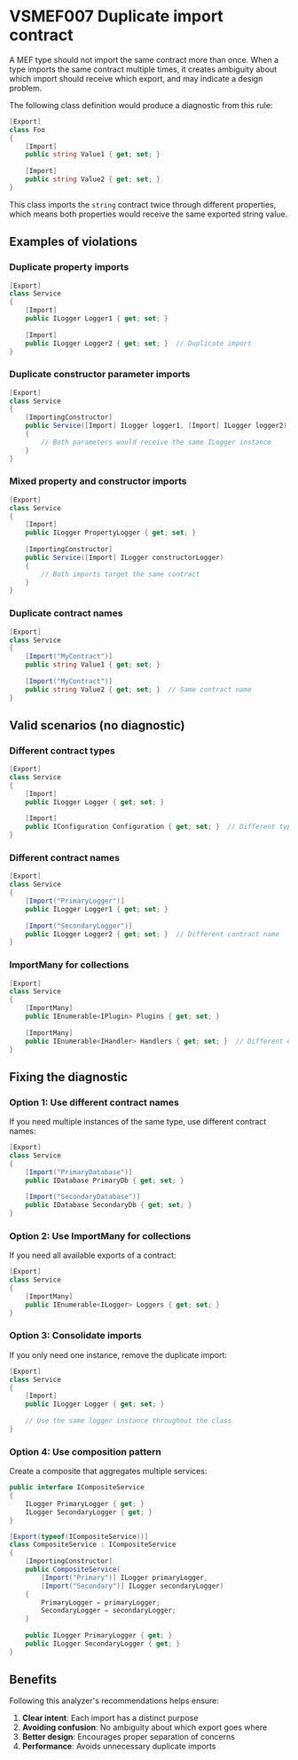 # VSMEF007 Duplicate import contract

A MEF type should not import the same contract more than once. When a type imports the same contract multiple times, it creates ambiguity about which import should receive which export, and may indicate a design problem.

The following class definition would produce a diagnostic from this rule:

```cs
[Export]
class Foo
{
    [Import]
    public string Value1 { get; set; }
    
    [Import]
    public string Value2 { get; set; }
}
```

This class imports the `string` contract twice through different properties, which means both properties would receive the same exported string value.

## Examples of violations

### Duplicate property imports

```cs
[Export]
class Service
{
    [Import]
    public ILogger Logger1 { get; set; }
    
    [Import]
    public ILogger Logger2 { get; set; }  // Duplicate import
}
```

### Duplicate constructor parameter imports

```cs
[Export]
class Service
{
    [ImportingConstructor]
    public Service([Import] ILogger logger1, [Import] ILogger logger2)
    {
        // Both parameters would receive the same ILogger instance
    }
}
```

### Mixed property and constructor imports

```cs
[Export]
class Service
{
    [Import]
    public ILogger PropertyLogger { get; set; }
    
    [ImportingConstructor]
    public Service([Import] ILogger constructorLogger)
    {
        // Both imports target the same contract
    }
}
```

### Duplicate contract names

```cs
[Export]
class Service
{
    [Import("MyContract")]
    public string Value1 { get; set; }
    
    [Import("MyContract")]
    public string Value2 { get; set; }  // Same contract name
}
```

## Valid scenarios (no diagnostic)

### Different contract types

```cs
[Export]
class Service
{
    [Import]
    public ILogger Logger { get; set; }
    
    [Import]
    public IConfiguration Configuration { get; set; }  // Different type
}
```

### Different contract names

```cs
[Export]
class Service
{
    [Import("PrimaryLogger")]
    public ILogger Logger1 { get; set; }
    
    [Import("SecondaryLogger")]
    public ILogger Logger2 { get; set; }  // Different contract name
}
```

### ImportMany for collections

```cs
[Export]
class Service
{
    [ImportMany]
    public IEnumerable<IPlugin> Plugins { get; set; }
    
    [ImportMany]
    public IEnumerable<IHandler> Handlers { get; set; }  // Different element type
}
```

## Fixing the diagnostic

### Option 1: Use different contract names

If you need multiple instances of the same type, use different contract names:

```cs
[Export]
class Service
{
    [Import("PrimaryDatabase")]
    public IDatabase PrimaryDb { get; set; }
    
    [Import("SecondaryDatabase")]
    public IDatabase SecondaryDb { get; set; }
}
```

### Option 2: Use ImportMany for collections

If you need all available exports of a contract:

```cs
[Export]
class Service
{
    [ImportMany]
    public IEnumerable<ILogger> Loggers { get; set; }
}
```

### Option 3: Consolidate imports

If you only need one instance, remove the duplicate import:

```cs
[Export]
class Service
{
    [Import]
    public ILogger Logger { get; set; }
    
    // Use the same logger instance throughout the class
}
```

### Option 4: Use composition pattern

Create a composite that aggregates multiple services:

```cs
public interface ICompositeService
{
    ILogger PrimaryLogger { get; }
    ILogger SecondaryLogger { get; }
}

[Export(typeof(ICompositeService))]
class CompositeService : ICompositeService
{
    [ImportingConstructor]
    public CompositeService(
        [Import("Primary")] ILogger primaryLogger,
        [Import("Secondary")] ILogger secondaryLogger)
    {
        PrimaryLogger = primaryLogger;
        SecondaryLogger = secondaryLogger;
    }
    
    public ILogger PrimaryLogger { get; }
    public ILogger SecondaryLogger { get; }
}
```

## Benefits

Following this analyzer's recommendations helps ensure:

1. **Clear intent**: Each import has a distinct purpose
2. **Avoiding confusion**: No ambiguity about which export goes where
3. **Better design**: Encourages proper separation of concerns
4. **Performance**: Avoids unnecessary duplicate imports
